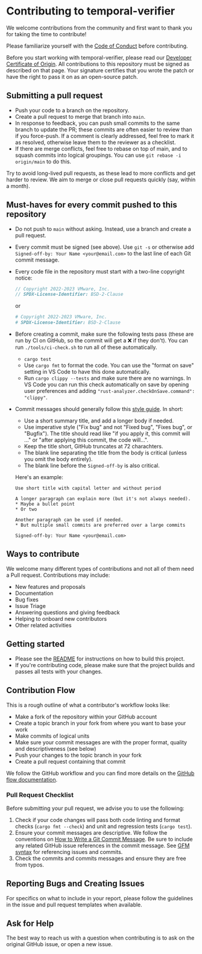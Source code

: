 # Contributing to temporal-verifier

We welcome contributions from the community and first want to thank you for taking the time to contribute!

Please familiarize yourself with the [Code of Conduct](https://github.com/vmware-research/temporal-verifier/blob/main/CODE_OF_CONDUCT.md) before contributing.

Before you start working with temporal-verifier, please read our [Developer Certificate of Origin](https://cla.vmware.com/dco). All contributions to this repository must be signed as described on that page. Your signature certifies that you wrote the patch or have the right to pass it on as an open-source patch.

## Submitting a pull request

* Push your code to a branch on the repository.
* Create a pull request to merge that branch into `main`.
* In response to feedback, you can push small commits to the same branch to
  update the PR; these commits are often easier to review than if you
  force-push. If a comment is clearly addressed, feel free to mark it as
  resolved, otherwise leave them to the reviewer as a checklist.
* If there are merge conflicts, feel free to rebase on top of main, and to
  squash commits into logical groupings. You can use `git rebase -i origin/main`
  to do this.

Try to avoid long-lived pull requests, as these lead to more conflicts and get
harder to review. We aim to merge or close pull requests quickly (say, within a
month).

## Must-haves for every commit pushed to this repository

* Do not push to `main` without asking. Instead, use a branch and create a pull request.
* Every commit must be signed (see above). Use `git -s` or otherwise add `Signed-off-by: Your Name <your@email.com>` to the last line of each Git commit message.
* Every code file in the repository must start with a two-line copyright notice:
  ```rust
  // Copyright 2022-2023 VMware, Inc.
  // SPDX-License-Identifier: BSD-2-Clause
  ```
  or
  ```python
  # Copyright 2022-2023 VMware, Inc.
  # SPDX-License-Identifier: BSD-2-Clause
  ```
* Before creating a commit, make sure the following tests pass (these are run by CI on GitHub, so the commit will get a :x: if they don't). You can run `./tools/ci-check.sh` to run all of these automatically.
  * `cargo test`
  * Use `cargo fmt` to format the code. You can use the "format on save" setting in VS Code to have this done automatically.
  * Run `cargo clippy --tests` and make sure there are no warnings. In VS Code you can run this check automatically on save by opening user preferences and adding `"rust-analyzer.checkOnSave.command": "clippy"`.
* Commit messages should generally follow this [style guide](http://chris.beams.io/posts/git-commit/). In short:
  * Use a short summary title, and add a longer body if needed.
  * Use imperative style ("Fix bug" and not "Fixed bug", "Fixes bug", or "Bugfix"). The title should read like "if you apply it, this commit will ..." or "after applying this commit, the code will...".
  * Keep the title short, GitHub truncates at 72 charachters.
  * The blank line separating the title from the body is critical (unless you omit the body entirely).
  * The blank line before the `Signed-off-by` is also critical.

   Here's an example:
  ```
  Use short title with capital letter and without period

  A longer paragraph can explain more (but it's not always needed).
  * Maybe a bullet point
  * Or two

  Another paragraph can be used if needed.
  * But multiple small commits are preferred over a large commits

  Signed-off-by: Your Name <your@email.com>
  ```

## Ways to contribute

We welcome many different types of contributions and not all of them need a Pull request. Contributions may include:

* New features and proposals
* Documentation
* Bug fixes
* Issue Triage
* Answering questions and giving feedback
* Helping to onboard new contributors
* Other related activities

## Getting started

* Please see the [README](https://github.com/vmware-research/temporal-verifier/blob/main/README.md) for instructions on how to build this project.
* If you're contributing code, please make sure that the project builds and passes all tests with your changes.

## Contribution Flow

This is a rough outline of what a contributor's workflow looks like:

* Make a fork of the repository within your GitHub account
* Create a topic branch in your fork from where you want to base your work
* Make commits of logical units
* Make sure your commit messages are with the proper format, quality and descriptiveness (see below)
* Push your changes to the topic branch in your fork
* Create a pull request containing that commit

We follow the GitHub workflow and you can find more details on the [GitHub flow documentation](https://docs.github.com/en/get-started/quickstart/github-flow).

### Pull Request Checklist

Before submitting your pull request, we advise you to use the following:

1. Check if your code changes will pass both code linting and format checks (`cargo fmt --check`) and unit and regression tests (`cargo test`).
2. Ensure your commit messages are descriptive. We follow the conventions on [How to Write a Git Commit Message](http://chris.beams.io/posts/git-commit/). Be sure to include any related GitHub issue references in the commit message. See [GFM syntax](https://guides.github.com/features/mastering-markdown/#GitHub-flavored-markdown) for referencing issues and commits.
3. Check the commits and commits messages and ensure they are free from typos.

## Reporting Bugs and Creating Issues

For specifics on what to include in your report, please follow the guidelines in the issue and pull request templates when available.

## Ask for Help

The best way to reach us with a question when contributing is to ask on the original GitHub issue, or open a new issue.
